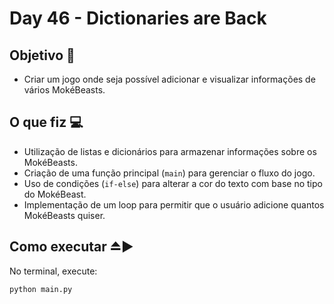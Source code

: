 # Day 46 - Dictionaries are Back

## Objetivo 🎯
- Criar um jogo onde seja possível adicionar e visualizar informações de vários MokéBeasts.

## O que fiz 💻

- Utilização de listas e dicionários para armazenar informações sobre os MokéBeasts.
- Criação de uma função principal (`main`) para gerenciar o fluxo do jogo.
- Uso de condições (`if-else`) para alterar a cor do texto com base no tipo do MokéBeast.
- Implementação de um loop para permitir que o usuário adicione quantos MokéBeasts quiser.

## Como executar ⏏️▶️
No terminal, execute:
```bash
python main.py
```